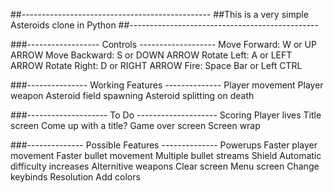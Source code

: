 ##-----------------------------------------------
##This is a very simple Asteroids clone in Python
##-----------------------------------------------

###------------------ Controls -------------------
Move Forward: W or UP ARROW
Move Backward: S or DOWN ARROW
Rotate Left: A or LEFT ARROW
Rotate Right: D or RIGHT ARROW
Fire: Space Bar or Left CTRL

###--------------- Working Features --------------
Player movement
Player weapon
Asteroid field spawning
Asteroid splitting on death

###-------------------- To Do --------------------
Scoring
Player lives
Title screen
  Come up with a title?
Game over screen
Screen wrap

###-------------- Possible Features --------------
Powerups
  Faster player movement
  Faster bullet movement
  Multiple bullet streams
  Shield
Automatic difficulty increases
Alternitive weapons
  Clear screen
Menu screen
  Change keybinds
  Resolution
Add colors
